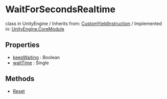 # WaitForSecondsRealtime
class in UnityEngine
 / Inherits from: <a href="https://docs.unity3d.com/6000.1/Documentation/ScriptReference/CustomYieldInstruction.html">CustomYieldInstruction</a> / Implemented in: <a href="https://docs.unity3d.com/6000.1/Documentation/ScriptReference/UnityEngine.CoreModule.html">UnityEngine.CoreModule</a>

## Properties
- <a href="https://docs.unity3d.com/6000.1/Documentation/ScriptReference/WaitForSecondsRealtime-keepWaiting.html">keepWaiting</a> : Boolean
- <a href="https://docs.unity3d.com/6000.1/Documentation/ScriptReference/WaitForSecondsRealtime-waitTime.html">waitTime</a> : Single

## Methods
- <a href="https://docs.unity3d.com/6000.1/Documentation/ScriptReference/WaitForSecondsRealtime.Reset.html">Reset</a>
